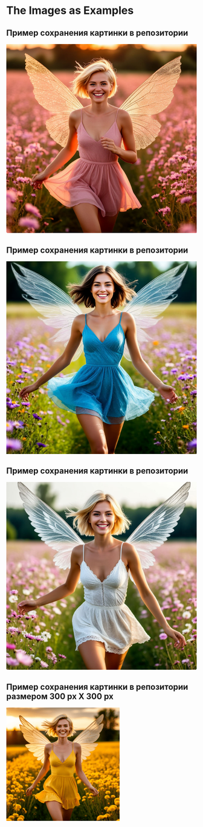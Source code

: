 

# The Images as Examples

## Пример сохранения картинки в репозитории

![Пример сохранения картинки в репозитории](https://raw.githubusercontent.com/MargaritaTOP/Images/main/13.png)

## Пример сохранения картинки в репозитории

![Пример сохранения картинки в репозитории](https://raw.githubusercontent.com/MargaritaTOP/Images/main/11.png)

## Пример сохранения картинки в репозитории

![Пример сохранения картинки в репозитории](https://raw.githubusercontent.com/MargaritaTOP/Images/main/12.png)

## Пример сохранения картинки в репозитории размером 300 px X 300 px

![Пример сохранения картинки в репозитории размером 300 px X 300 px](https://raw.githubusercontent.com/MargaritaTOP/Images/main/14.png)
